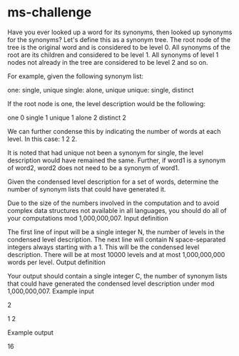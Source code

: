 # ms-challenge

Have you ever looked up a word for its synonyms, then looked up synonyms for the synonyms? Let's define this as a synonym tree. The root node of the tree is the original word and is considered to be level 0. All synonyms of the root are its children and considered to be level 1. All synonyms of level 1 nodes not already in the tree are considered to be level 2 and so on.

For example, given the following synonym list:

one: single, unique
single: alone, unique
unique: single, distinct

If the root node is one, the level description would be the following:

one 0
single 1
unique 1
alone 2
distinct 2

We can further condense this by indicating the number of words at each level. In this case: 1 2 2.

It is noted that had unique not been a synonym for single, the level description would have remained the same. Further, if word1 is a synonym of word2, word2 does not need to be a synonym of word1.

Given the condensed level description for a set of words, determine the number of synonym lists that could have generated it.

Due to the size of the numbers involved in the computation and to avoid complex data structures not available in all languages, you should do all of your computations mod 1,000,000,007.
Input definition

The first line of input will be a single integer N, the number of levels in the condensed level description. The next line will contain N space-separated integers always starting with a 1. This will be the condensed level description. There will be at most 10000 levels and at most 1,000,000,000 words per level.
Output definition

Your output should contain a single integer C, the number of synonym lists that could have generated the condensed level description under mod 1,000,000,007.
Example input

2

1 2

Example output

16
